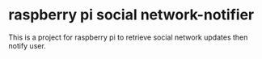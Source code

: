 # raspberry pi social network-notifier
This is a project for raspberry pi to retrieve social network updates then notify user.
